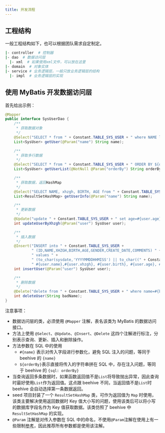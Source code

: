 ```yaml
---
title: 开发流程
---
```


## 工程结构

一般工程结构如下，也可以根据团队需求自定制定。

```sh
|- controller  # 控制器
|- dao  # 数据访问层
  |- xml  # 如果使用xml文件，可以放在这里
|- domain  # 对象实体
|- service # 业务逻辑层，一般只放业务逻辑层的结构
  |- impl  # 业务逻辑层的实现
```

## 使用 MyBatis 开发数据访问层

首先给出示例：

```java
@Mapper
public interface SysUserDao {
    /**
     * 获取数据对象
     */
    @Select("SELECT * from " + Constant.TABLE_SYS_USER + " where NAME like #{name}")
    List<SysUser> getUser(@Param("name") String name);

    /**
     * 获取多行数据
     */
    @Select("SELECT * from " + Constant.TABLE_SYS_USER + " ORDER BY ${orderBy}")
    List<SysUser> getUserList(@NotNull @Param("orderBy") String orderBy);

    /**
     * 获取数据，返回HashMap
     */
    @Select("SELECT NAME, xhzgh, BIRTH, AGE from " + Constant.TABLE_SYS_USER + " where NAME like #{name}")
    List<ResultSetHashMap> getUserInfo(@Param("name") String name);

    /**
     * 更新数据
     */
    @Update("update " + Constant.TABLE_SYS_USER + " set age=#{user.age} where xhzgh =#{user.xhzgh}")
    int updateUserByXhzgh(@Param("user") SysUser user);

    /**
     * 插入数据
     */
    @Insert("INSERT into " + Constant.TABLE_SYS_USER +
            " (ID,NAME,XHZGH,BIRTH,AGE,GENDER,CREATE_DATE,COMMENTS) " +
            " values " +
            " (to_char(sysdate,'YYYYMMDDHHMISS') || to_char((" + Constant.SEQ_SYS_USER + ".nextval), 'fm000000'), " +
            " #{user.name},#{user.xhzgh}, #{user.birth}, #{user.age}, #{user.gender}, sysdate, #{user.comments, jdbcType=CLOB})")
    int insertUser(@Param("user") SysUser user);

    /**
     * 删除数据
     */
    @Delete("delete from " + Constant.TABLE_SYS_USER + " where name=#{badName} ")
    int deleteUser(String badName);
}
```

注意事项：

- 数据访问层的类，必须使用 `@Mapper` 注解，表名该类为 MyBatis 的数据访问接口。
- 方法上使用 `@Select`、`@Update`、`@Insert`、`@Delete` 这四个注解进行标注，分别表示查询、更新、插入和删除操作。
- 方法参数在 SQL 中的使用
  - `#{name}` 表示对传入字段进行参数化，避免 SQL 注入的问题，等同于 beehive 的 `{name}`
  - `${orderBy}`表示直接将传入的字符串拼在 SQL 中，存在注入问题，等同于 beehive 的 `{sql: orderBy}`
- 当查询返回多条数据时，如果函数返回值不是`List`将导致抛出异常，因此查询时最好使用`List`作为返回值。这点跟 beehive 不同，当返回值不是`List`时 beehive 会自动选择第一条数据返回。
- seed 项目封装了一个 `ResultSetHashMap` 类，可作为返回值为 `Map` 时使用，该类主要解决使用返回数据时 Key 值大小写的问题，使用该类后可以将小写的数据库字段名作为 Key 值获取数据。该类仿照了 beehive 中 `ResultSetHashMap` 的实现。
- `@Param` 注解是对传入参数在 SQL 中的命名，不使用`@Param`注解在使用上有一些限制[参考](https://blog.csdn.net/qq_33535433/article/details/78756664)，因此推荐所有参数都是使用该注解。
